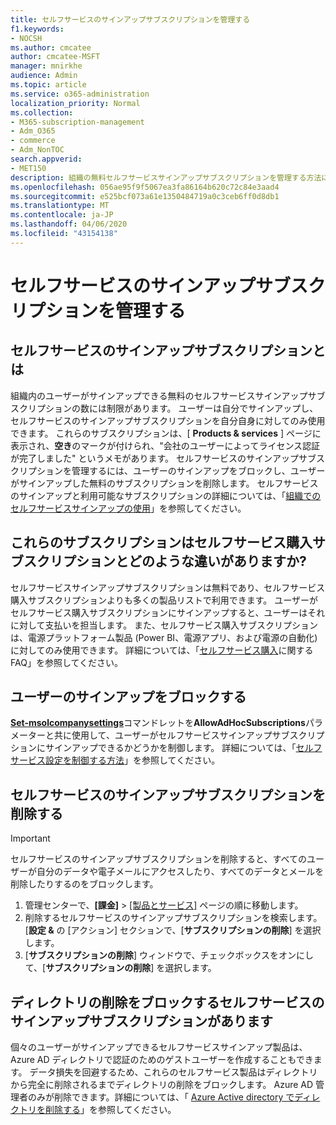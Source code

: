 ```yaml
---
title: セルフサービスのサインアップサブスクリプションを管理する
f1.keywords:
- NOCSH
ms.author: cmcatee
author: cmcatee-MSFT
manager: mnirkhe
audience: Admin
ms.topic: article
ms.service: o365-administration
localization_priority: Normal
ms.collection:
- M365-subscription-management
- Adm_O365
- commerce
- Adm_NonTOC
search.appverid:
- MET150
description: 組織の無料セルフサービスサインアップサブスクリプションを管理する方法について説明します。
ms.openlocfilehash: 056ae95f9f5067ea3fa86164b620c72c84e3aad4
ms.sourcegitcommit: e525bcf073a61e1350484719a0c3ceb6ff0d8db1
ms.translationtype: MT
ms.contentlocale: ja-JP
ms.lasthandoff: 04/06/2020
ms.locfileid: "43154138"
---
```

# <a name="manage-self-service-sign-up-subscriptions"></a>セルフサービスのサインアップサブスクリプションを管理する

## <a name="what-are-self-service-sign-up-subscriptions"></a>セルフサービスのサインアップサブスクリプションとは

組織内のユーザーがサインアップできる無料のセルフサービスサインアップサブスクリプションの数には制限があります。 ユーザーは自分でサインアップし、セルフサービスのサインアップサブスクリプションを自分自身に対してのみ使用できます。 これらのサブスクリプションは、[ **Products & services** ] ページに表示され、**空き**のマークが付けられ、"会社のユーザーによってライセンス認証が完了しました" というメモがあります。 セルフサービスのサインアップサブスクリプションを管理するには、ユーザーのサインアップをブロックし、ユーザーがサインアップした無料のサブスクリプションを削除します。 セルフサービスのサインアップと利用可能なサブスクリプションの詳細については、「[組織でのセルフサービスサインアップの使用](../../admin/misc/self-service-sign-up.md)」を参照してください。

## <a name="how-are-these-subscriptions-different-from-self-service-purchase-subscriptions"></a>これらのサブスクリプションはセルフサービス購入サブスクリプションとどのような違いがありますか?

セルフサービスサインアップサブスクリプションは無料であり、セルフサービス購入サブスクリプションよりも多くの製品リストで利用できます。 ユーザーがセルフサービス購入サブスクリプションにサインアップすると、ユーザーはそれに対して支払いを担当します。 また、セルフサービス購入サブスクリプションは、電源プラットフォーム製品 (Power BI、電源アプリ、および電源の自動化) に対してのみ使用できます。 詳細については、「[セルフサービス購入](self-service-purchase-faq.md)に関する FAQ」を参照してください。

## <a name="block-users-from-signing-up"></a>ユーザーのサインアップをブロックする

[**Set-msolcompanysettings**](https://docs.microsoft.com/powershell/module/msonline/set-msolcompanysettings?view=azureadps-1.0)コマンドレットを**AllowAdHocSubscriptions**パラメーターと共に使用して、ユーザーがセルフサービスサインアップサブスクリプションにサインアップできるかどうかを制御します。 詳細については、「[セルフサービス設定を制御する方法](https://docs.microsoft.com/azure/active-directory/users-groups-roles/directory-self-service-signup#how-do-i-control-self-service-settings)」を参照してください。

## <a name="delete-a-self-service-sign-up-subscription"></a>セルフサービスのサインアップサブスクリプションを削除する

> [!IMPORTANT]
> セルフサービスのサインアップサブスクリプションを削除すると、すべてのユーザーが自分のデータや電子メールにアクセスしたり、すべてのデータとメールを削除したりするのをブロックします。

1. 管理センターで、**[課金]** > <a href="https://go.microsoft.com/fwlink/p/?linkid=842054" target="_blank">[製品とサービス]</a> ページの順に移動します。
2. 削除するセルフサービスのサインアップサブスクリプションを検索します。 [**設定 &** の [アクション] セクションで、[**サブスクリプションの削除**] を選択します。
3. [**サブスクリプションの削除**] ウィンドウで、チェックボックスをオンにして、[**サブスクリプションの削除**] を選択します。

## <a name="i-have-a-self-service-sign-up-subscription-that-blocks-directory-deletion"></a>ディレクトリの削除をブロックするセルフサービスのサインアップサブスクリプションがあります

個々のユーザーがサインアップできるセルフサービスサインアップ製品は、Azure AD ディレクトリで認証のためのゲストユーザーを作成することもできます。 データ損失を回避するため、これらのセルフサービス製品はディレクトリから完全に削除されるまでディレクトリの削除をブロックします。 Azure AD 管理者のみが削除できます。詳細については、「 [Azure Active directory でディレクトリを削除する](https://docs.microsoft.com/azure/active-directory/users-groups-roles/directory-delete-howto)」を参照してください。